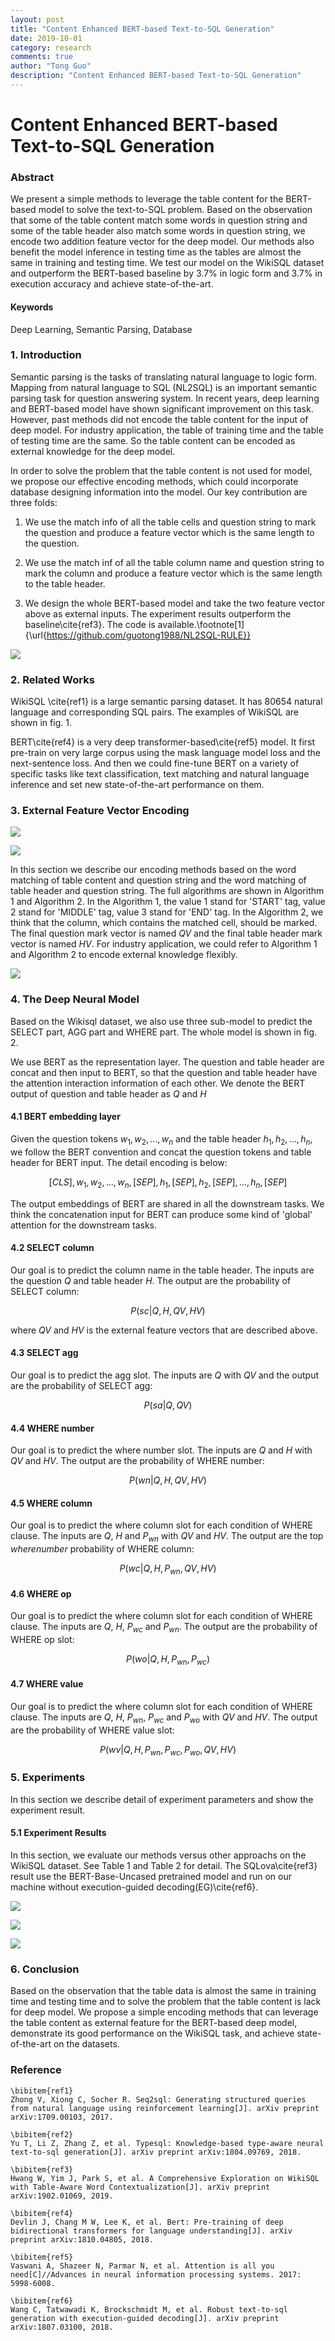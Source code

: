 ```yaml
---
layout: post
title: "Content Enhanced BERT-based Text-to-SQL Generation"
date: 2019-10-01
category: research
comments: true
author: "Tong Guo"
description: "Content Enhanced BERT-based Text-to-SQL Generation"
---
```



# Content Enhanced BERT-based Text-to-SQL Generation

### Abstract
We present a simple methods to leverage the table content for the BERT-based model to solve the text-to-SQL problem. Based on the observation that some of the table content match some words in question string and some of the table header also match some words in question string, we encode two addition feature vector for the deep model. Our methods also benefit the model inference in testing time as the tables are almost the same in training and testing time. We test our model on the WikiSQL dataset and outperform the BERT-based baseline by 3.7% in logic form and 3.7% in execution accuracy and  achieve state-of-the-art.

#### Keywords 
Deep Learning, Semantic Parsing, Database

### 1. Introduction

Semantic parsing is the tasks of translating natural language to logic form. Mapping from natural language to SQL (NL2SQL) is an important semantic parsing
task for question answering system. In recent years, deep learning and BERT-based model have shown significant improvement on this task. However, past methods did not encode the table content for the input of deep model. For industry application, the table of training time and the table of testing time are the same. So the table content can be encoded as external knowledge for the deep model.

In order to solve the problem that the table content is not used for model, we propose our effective encoding methods, which could incorporate database designing information into the model. Our key contribution are three folds:

1. We use the match info of all the table cells and question string to mark the question and produce a feature vector which is the same length to the question. 

2. We use the match inf of all the table column name and question string to mark the column and produce a feature vector which is the same length to the table header. 

3. We design the whole BERT-based model and take the two feature vector above as external inputs. The experiment results outperform the baseline\cite{ref3}. The code is available.\footnote[1]{\url{https://github.com/guotong1988/NL2SQL-RULE}}

![](../../../assets/png/rule-text2sql/fig1.png)

### 2. Related Works

WikiSQL \cite{ref1} is a large semantic parsing dataset. It has 80654 natural language and corresponding SQL pairs. The examples of WikiSQL are shown in fig. 1. 

BERT\cite{ref4} is a very deep transformer-based\cite{ref5} model. It first pre-train on very large corpus using the mask language model loss and the next-sentence loss. And then we could fine-tune BERT on a variety of specific tasks like text classification, text matching and natural language inference and set new state-of-the-art performance on them. 


### 3. External Feature Vector Encoding

![](/assets/png/rule-text2sql/alg1.png)

![](/assets/png/rule-text2sql/alg2.png)

In this section we describe our encoding methods based on the word matching of table content and question string and the word matching of table header and question string. The full algorithms are shown in Algorithm 1 and Algorithm 2. In the Algorithm 1, the value 1 stand for 'START' tag, value 2 stand for 'MIDDLE' tag, value 3 stand for 'END' tag. In the Algorithm 2, we think that the column, which contains the matched cell, should be marked. The final question mark vector is named $QV$ and the final table header mark vector is named $HV$. For industry application, we could refer to Algorithm 1 and Algorithm 2 to encode external knowledge flexibly.



![](/assets/png/rule-text2sql/fig2.png)


### 4. The Deep Neural Model

Based on the Wikisql dataset, we also use three sub-model to predict the SELECT part, AGG part and WHERE part. The whole model is shown in fig. 2.


We use BERT as the representation layer. The question and table header are concat and then input to BERT, so that the question and table header have the attention interaction information of each other.
We denote the BERT output of question and table header as $Q$ and $H$

#### 4.1 BERT embedding layer

Given the question tokens ${w_1,w_2,...,w_n}$ and the table header ${h_1,h_2,...,h_n}$, we follow the BERT convention and concat the question tokens and table header for BERT input. The detail encoding is below:

$$
[CLS],w_1,w_2,...,w_n, [SEP], h_1, [SEP], h_2, [SEP],..., h_n,[SEP] 
$$

The output embeddings of BERT are shared in all the downstream tasks. We think the concatenation input for BERT can produce some kind of 'global' attention for the downstream tasks.

#### 4.2 SELECT column
Our goal is to predict the column name in the table header. The inputs are the question $Q$ and table header $H$. The output are the probability of SELECT column: 

$$
P(sc|Q,H,QV,HV)
$$

where $QV$ and $HV$ is the external feature vectors that are described above.

#### 4.3 SELECT agg
Our goal is to predict the agg slot. The inputs are $Q$  with $QV$ and the output are the probability of SELECT agg:

$$
P(sa|Q,QV) 
$$

#### 4.4 WHERE number

Our goal is to predict the where number slot. The inputs are $Q$ and $H$ with $QV$ and $HV$. The output are the probability of WHERE number:

$$
P(wn|Q,H,QV,HV) 
$$

#### 4.5 WHERE column

Our goal is to predict the where column slot for each condition of WHERE clause. The inputs are $Q$, $H$ and $P_{wn}$ with $QV$ and $HV$. The output are the top $wherenumber$ probability of WHERE column:

$$
P(wc|Q,H,P_{wn},QV,HV) 
$$

#### 4.6 WHERE op

Our goal is to predict the where column slot for each condition of WHERE clause. The inputs are $Q$, $H$, $P_{wc}$ and $P_{wn}$. The output are the probability of WHERE op slot:

$$
P(wo|Q,H,P_{wn},P_{wc}) 
$$

#### 4.7 WHERE value
Our goal is to predict the where column slot for each condition of WHERE clause. The inputs are $Q$, $H$, $P_{wn}$, $P_{wc}$ and $P_{wo}$ with $QV$ and $HV$. The output are the probability of WHERE value slot:

$$
P(wv|Q,H,P_{wn},P_{wc},P_{wo},QV,HV) 
$$


### 5. Experiments

In this section we describe detail of experiment parameters and show the experiment result.

#### 5.1 Experiment Results

In this section, we evaluate our methods versus other approachs on the WikiSQL dataset. See Table 1 and Table 2 for detail. The SQLova\cite{ref3} result use the BERT-Base-Uncased pretrained model and run on our machine without execution-guided decoding(EG)\cite{ref6}.

![](/assets/png/rule-text2sql/table1.png)

![](/assets/png/rule-text2sql/table2.png)

![](/assets/png/rule-text2sql/table3.png)

### 6. Conclusion

Based on the observation that the table data is almost the same in training time and testing time and to solve the problem that the table content is lack for deep model. We propose a simple encoding methods that can leverage the table content as external feature for the BERT-based deep model, demonstrate its good performance on the WikiSQL task, and achieve state-of-the-art on the datasets. 


### Reference
```
\bibitem{ref1}
Zhong V, Xiong C, Socher R. Seq2sql: Generating structured queries from natural language using reinforcement learning[J]. arXiv preprint arXiv:1709.00103, 2017.

\bibitem{ref2}
Yu T, Li Z, Zhang Z, et al. Typesql: Knowledge-based type-aware neural text-to-sql generation[J]. arXiv preprint arXiv:1804.09769, 2018.

\bibitem{ref3}
Hwang W, Yim J, Park S, et al. A Comprehensive Exploration on WikiSQL with Table-Aware Word Contextualization[J]. arXiv preprint arXiv:1902.01069, 2019.

\bibitem{ref4}
Devlin J, Chang M W, Lee K, et al. Bert: Pre-training of deep bidirectional transformers for language understanding[J]. arXiv preprint arXiv:1810.04805, 2018.

\bibitem{ref5}
Vaswani A, Shazeer N, Parmar N, et al. Attention is all you need[C]//Advances in neural information processing systems. 2017: 5998-6008.

\bibitem{ref6}
Wang C, Tatwawadi K, Brockschmidt M, et al. Robust text-to-sql generation with execution-guided decoding[J]. arXiv preprint arXiv:1807.03100, 2018.
```
